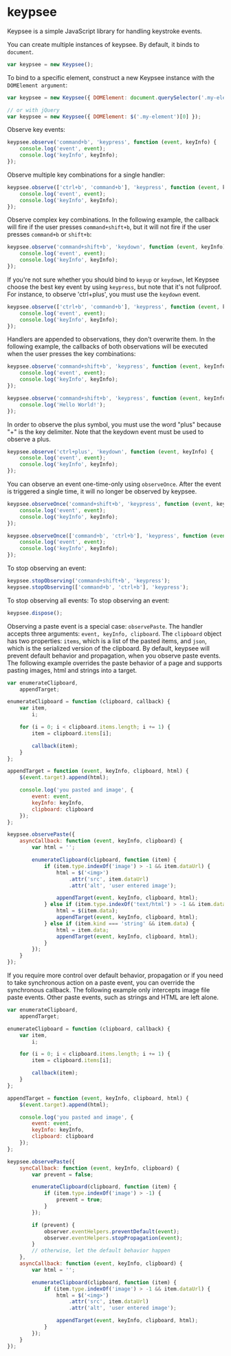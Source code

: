 # keypsee
Keypsee is a simple JavaScript library for handling keystroke events.

You can create multiple instances of keypsee. By default, it binds to ``document``.
```JavaScript
var keypsee = new Keypsee();
```

To bind to a specific element, construct a new Keypsee instance with the ``DOMElement argument``:
```JavaScript
var keypsee = new Keypsee({ DOMElement: document.querySelector('.my-element') });

// or with jQuery
var keypsee = new Keypsee({ DOMElement: $('.my-element')[0] });
```

Observe key events:
```JavaScript
keypsee.observe('command+b', 'keypress', function (event, keyInfo) {
    console.log('event', event);
    console.log('keyInfo', keyInfo);
});
```

Observe multiple key combinations for a single handler:
```JavaScript
keypsee.observe(['ctrl+b', 'command+b'], 'keypress', function (event, keyInfo) {
    console.log('event', event);
    console.log('keyInfo', keyInfo);
});
```

Observe complex key combinations. In the following example, the callback will fire
if the user presses ``command+shift+b``, but it will not fire if the user presses
``command+b`` or ``shift+b``:
```JavaScript
keypsee.observe('command+shift+b', 'keydown', function (event, keyInfo) {
    console.log('event', event);
    console.log('keyInfo', keyInfo);
});
```

If you're not sure whether you should bind to ``keyup`` or ``keydown``, let Keypsee
choose the best key event by using ``keypress``, but note that it's not fullproof. For
instance, to observe 'ctrl+plus', you must use the ``keydown`` event.
```JavaScript
keypsee.observe(['ctrl+b', 'command+b'], 'keypress', function (event, keyInfo) {
    console.log('event', event);
    console.log('keyInfo', keyInfo);
});
```

Handlers are appended to observations, they don't overwrite them. In the following example,
the callbacks of both observations will be executed when the user presses the key combinations:
```JavaScript
keypsee.observe('command+shift+b', 'keypress', function (event, keyInfo) {
    console.log('event', event);
    console.log('keyInfo', keyInfo);
});

keypsee.observe('command+shift+b', 'keypress', function (event, keyInfo) {
    console.log('Hello World!');
});
```

In order to observe the plus symbol, you must use the word "plus" because "+" is the
key delimiter. Note that the keydown event must be used to observe a plus.
```JavaScript
keypsee.observe('ctrl+plus', 'keydown', function (event, keyInfo) {
    console.log('event', event);
    console.log('keyInfo', keyInfo);
});
```

You can observe an event one-time-only using ``observeOnce``. After the event is triggered
a single time, it will no longer be observed by keypsee.
```JavaScript
keypsee.observeOnce('command+shift+b', 'keypress', function (event, keyInfo) {
    console.log('event', event);
    console.log('keyInfo', keyInfo);
});

keypsee.observeOnce(['command+b', 'ctrl+b'], 'keypress', function (event, keyInfo) {
    console.log('event', event);
    console.log('keyInfo', keyInfo);
});
```

To stop observing an event:
```JavaScript
keypsee.stopObserving('command+shift+b', 'keypress');
keypsee.stopObserving(['command+b', 'ctrl+b'], 'keypress');
```

To stop observing all events:
To stop observing an event:
```JavaScript
keypsee.dispose();
```

Observing a paste event is a special case: ``observePaste``. The handler accepts three arguments:
``event, keyInfo, clipboard``. The ``clipboard`` object has two properties: ``items``,
which is a list of the pasted items, and ``json``, which is the serialized version of
the clipboard. By default, keypsee will prevent default behavior and propagation, when you
observe paste events. The following example overrides the paste behavior of a page and supports pasting
images, html and strings into a target.
```JavaScript
var enumerateClipboard,
    appendTarget;

enumerateClipboard = function (clipboard, callback) {
    var item,
        i;

    for (i = 0; i < clipboard.items.length; i += 1) {
        item = clipboard.items[i];

        callback(item);
    }
};

appendTarget = function (event, keyInfo, clipboard, html) {
    $(event.target).append(html);

    console.log('you pasted and image', {
        event: event,
        keyInfo: keyInfo,
        clipboard: clipboard
    });
};

keypsee.observePaste({
    asyncCallback: function (event, keyInfo, clipboard) {
        var html = '';

        enumerateClipboard(clipboard, function (item) {
            if (item.type.indexOf('image') > -1 && item.dataUrl) {
                html = $('<img>')
                    .attr('src', item.dataUrl)
                    .attr('alt', 'user entered image');

                appendTarget(event, keyInfo, clipboard, html);
            } else if (item.type.indexOf('text/html') > -1 && item.data) {
                html = $(item.data);
                appendTarget(event, keyInfo, clipboard, html);
            } else if (item.kind === 'string' && item.data) {
                html = item.data;
                appendTarget(event, keyInfo, clipboard, html);
            }
        });
    }
});
```

If you require more control over default behavior, propagation or if you need to take
synchronous action on a paste event, you can override the synchronous callback. The following
example only intercepts image file paste events. Other paste events, such as strings and HTML
are left alone.
```JavaScript
var enumerateClipboard,
    appendTarget;

enumerateClipboard = function (clipboard, callback) {
    var item,
        i;

    for (i = 0; i < clipboard.items.length; i += 1) {
        item = clipboard.items[i];

        callback(item);
    }
};

appendTarget = function (event, keyInfo, clipboard, html) {
    $(event.target).append(html);

    console.log('you pasted and image', {
        event: event,
        keyInfo: keyInfo,
        clipboard: clipboard
    });
};

keypsee.observePaste({
    syncCallback: function (event, keyInfo, clipboard) {
        var prevent = false;

        enumerateClipboard(clipboard, function (item) {
            if (item.type.indexOf('image') > -1) {
                prevent = true;
            }
        });

        if (prevent) {
            observer.eventHelpers.preventDefault(event);
            observer.eventHelpers.stopPropagation(event);
        }
        // otherwise, let the default behavior happen
    },
    asyncCallback: function (event, keyInfo, clipboard) {
        var html = '';

        enumerateClipboard(clipboard, function (item) {
            if (item.type.indexOf('image') > -1 && item.dataUrl) {
                html = $('<img>')
                    .attr('src', item.dataUrl)
                    .attr('alt', 'user entered image');

                appendTarget(event, keyInfo, clipboard, html);
            }
        });
    }
});
```
